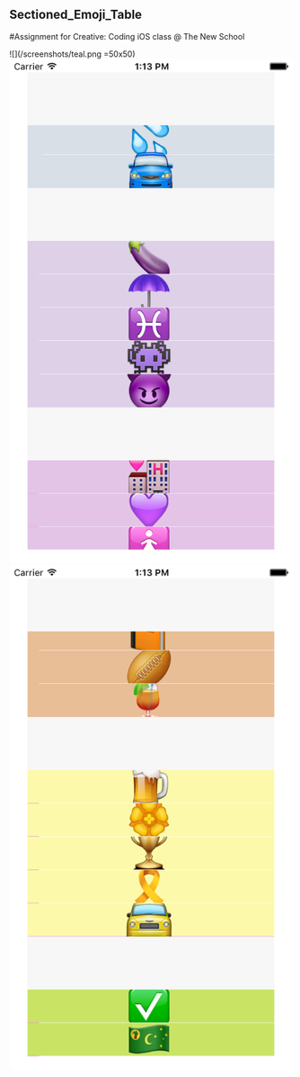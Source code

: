## Sectioned_Emoji_Table

#Assignment for Creative: Coding iOS class @ The New School

![](/screenshots/teal.png =50x50)
![](/screenshots/purple.png)
![](/screenshots/yellow.png)


